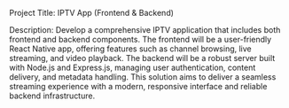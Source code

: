 Project Title: IPTV App (Frontend & Backend)

Description: Develop a comprehensive IPTV application that includes both frontend and backend
components. The frontend will be a user-friendly React Native app, offering features such as channel
browsing, live streaming, and video playback. The backend will be a robust server built with Node.js
and Express.js, managing user authentication, content delivery, and metadata handling. This solution
aims to deliver a seamless streaming experience with a modern, responsive interface and reliable
backend infrastructure.
